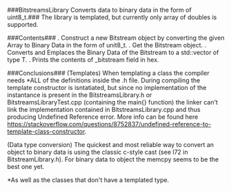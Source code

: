###BitstreamsLibrary Converts data to binary data in the form of uint8_t.###
The library is templated, but currently only array of doubles is supported.

###Contents###
. Construct a new Bitstream object by converting the given Array to Binary Data in the form of unit8_t.
. Get the Bitstream object.
. Converts and Emplaces the Binary Data of the Bitstream to a std::vector of type T.
. Prints the contents of _bitstream field in hex.

###Conclusions###
(Templates) When templating a class the compiler needs *ALL of the definitions inside the .h file. During compiling the template constructor is isntatiated, but since no implementation of the instantance is present in the BitstreamsLibrary.h or BitstreamsLibraryTest.cpp (containing the main{} function) the linker can't link the implementation contained in BitstreamsLibrary.cpp and thus producing Undefined Reference error. More info can be found here https://stackoverflow.com/questions/8752837/undefined-reference-to-template-class-constructor.

(Data type conversion) The quickest and most reliable way to convert an object to binary data is using the classic c-style cast (see l72 in BitstreamLibrary.h). For binary data to object the memcpy seems to be the best one yet.

*As well as the classes that don't have a templated type.
